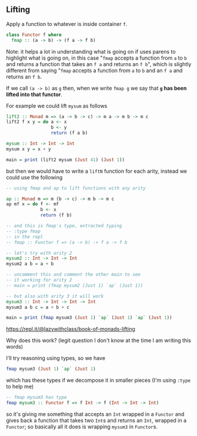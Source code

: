 ## Lifting

Apply a function to whatever is inside container `f`.

```Haskell
class Functor f where
  fmap :: (a -> b) -> (f a -> f b)
```

Note: it helps a lot in understanding what is going on if uses parens to highlight what is going on, in this
case "`fmap` accepts a function from `a` to `b` and returns a function that takes an `f a` and returns an `f b`", which
is slightly different from saying "`fmap` accepts a function from `a` to `b` and an `f a` and returns an `f b`.

If we call `(a -> b)` as `g` then, when we write `fmap g` we say that **`g` has been lifted into that functor**.

For example we could lift `mysum` as follows 

```Haskell
lift2 :: Monad m => (a -> b -> c) -> m a -> m b -> m c
lift2 f x y = do a <- x
                 b <- y
                 return (f a b)

mysum :: Int -> Int -> Int
mysum x y = x + y

main = print (lift2 mysum (Just 41) (Just 1))
```

but then we would have to write a `liftN` function for each arity, instead we could use the following

```Haskell
-- using fmap and ap to lift functions with any arity

ap :: Monad m => m (b -> c) -> m b -> m c
ap mf x = do f <- mf
             b <- x
             return (f b)

-- and this is fmap's type, extracted typing
-- :type fmap
-- in the repl
-- fmap :: Functor f => (a -> b) -> f a -> f b

-- let's try with arity 2
mysum2 :: Int -> Int -> Int
mysum2 a b = a + b

-- uncomment this and comment the other main to see
-- it working for arity 2
-- main = print (fmap mysum2 (Just 1) `ap` (Just 1))

-- but also with arity 3 it will work
mysum3 :: Int -> Int -> Int -> Int
mysum3 a b c = a + b + c

main = print (fmap mysum3 (Just 1) `ap` (Just 1) `ap` (Just 1))
```

https://repl.it/@lazywithclass/book-of-monads-lifting


Why does this work? (legit question I don't know at the time I am writing this words)

I'll try reasoning using types, so we have

```Haskell
fmap mysum3 (Just 1) `ap` (Just 1)
```

which has these types if we decompose it in smaller pieces (I'm using `:type` to help me)

```Haskell
-- fmap mysum3 has type
fmap mysum3 :: Functor f => f Int -> f (Int -> Int -> Int)
```

so it's giving me something that accepts an `Int` wrapped in a `Functor` and gives back a function
that takes two `Int`s and returns an `Int`, wrapped in a `Functor`; so basically all it does is wrapping `mysum3`
in `Functor`s.
